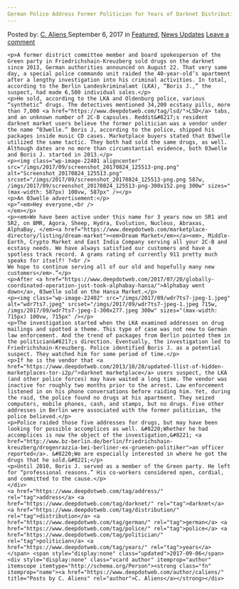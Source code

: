 ```yaml
---
German Police Address Former Politician for Years of Darknet Distribution
---
```

<article class="post-listing post-22395 post type-post status-publish format-standard has-post-thumbnail hentry  tag-address tag-darknet tag-distribution tag-german tag-police tag-politician tag-years">
    <div class="post-inner">
        <span>Posted by: <a href="https://www.deepdotweb.com/author/caliens/" title="">C. Aliens </a></span>
    <span>September 6, 2017</span>
    <span>in <a href="https://www.deepdotweb.com/category/deepdot-news/" rel="category tag">Featured</a>, <a href="https://www.deepdotweb.com/category/news-updates/" rel="category tag">News Updates</a></span>
    <span><a href="https://www.deepdotweb.com/2017/09/06/german-police-address-former-politician-years-darknet-distribution/#respond">Leave a comment</a></span>
    </p>
    <div class="clear"></div>
    
    <p>A former district committee member and board spokesperson of the Green party in Friedrichshain-Kreuzberg sold drugs on the darknet since 2013, German authorities announced on August 22. That very same day, a special police commando unit raided the 40-year-old’s apartment after a lengthy investigation into his criminal activities. In total, according to the Berlin Landeskriminalamt (LKA), “Boris J.,” the suspect, had made 6,500 individual sales.</p>
    <p>He sold, according to the LKA and Oldenburg police, various “synthetic” drugs. The detectives mentioned 34,200 ecstasy pills, more than 7,000 <a href="https://www.deepdotweb.com/tag/lsd/">LSD</a> tabs, and an unknown number of 2C-B capsules. Reddit&#8217;s resident darknet market users believe the former politician was a vendor under the name “03welle.” Boris J, according to the police, shipped his packages inside music CD cases. Marketplace buyers stated that 03welle utilized the same tactic. They both had sold the same drugs, as well. Although dates are no more than circumstantial evidence, both 03welle and Boris J. started in 2013.</p>
    <p><img class="wp-image-22401 aligncenter" src="/imgs/2017/09/screenshot_20170824_125513-png.png" alt="Screenshot_20170824_125513.png" srcset="/imgs/2017/09/screenshot_20170824_125513-png.png 587w, /imgs/2017/09/screenshot_20170824_125513-png-300x152.png 300w" sizes="(max-width: 587px) 100vw, 587px" /></p>
    <p>An 03welle advertisement:</p>
    <p>“<em>Hey everyone,<br />
    </em></p>
    <p><em>We have been active under this name for 3 years now on SR1 and SR2, on BMR, Agora, Sheep, Hydra, Evolution, Nucleus, Abraxas, AlphaBay, </em><a href="https://www.deepdotweb.com/marketplace-directory/listing/dream-market"><em>Dream Market</em></a><em>, Middle-Earth, Crypto Market and East India Company serving all your 2C-B and ecstasy needs. We have always satisfied our customers and have a spotless track record. A grams rating of currently 911 pretty much speaks for itself! ?<br />
    We hope to continue serving all of our old and hopefully many new customers</em>.”</p>
    <p>After <a href="https://www.deepdotweb.com/2017/07/20/globally-coordinated-operation-just-took-alphabay-hansa/">Alphabay went down</a>, 03welle sold on the Hansa Market.</p>
    <p><img class="wp-image-22402" src="/imgs/2017/09/wdr7ts7-jpeg-1.jpeg" alt="wdr7ts7.jpeg" srcset="/imgs/2017/09/wdr7ts7-jpeg-1.jpeg 715w, /imgs/2017/09/wdr7ts7-jpeg-1-300x277.jpeg 300w" sizes="(max-width: 715px) 100vw, 715px" /></p>
    <p>The investigation started when the LKA examined addresses on drug mailings and spotted a theme. This type of case was not new to German law enforcement. And the trend of packages from Berlin pointed them in the politician&#8217;s direction. Eventually, the investigation led to Friedrichshain-Kreuzberg. Police identified Boris J. as a potential suspect. They watched him for some period of time.</p>
    <p>If he is the vendor that <a href="https://www.deepdotweb.com/2013/10/28/updated-llist-of-hidden-marketplaces-tor-i2p/">darknet marketplace</a> users suspect, the LKA (and other police forces) may have waited a long time. The vendor was inactive for roughly two months prior to the arrest. Law enforcement listened in on his phone conversations before raiding him. Yet, during the raid, the police found no drugs at his apartment. They seized computers, mobile phones, cash, and stamps, but no drugs. Five other addresses in Berlin were associated with the former politician, the police believed.</p>
    <p>Police raided those five addresses for drugs, but may have been looking for possible accomplices as well. &#8220;Whether he had accomplices is now the object of the investigation,&#8221; <a href="http://www.bz-berlin.de/berlin/friedrichshain-kreuzberg/drogenrazzia-bei-berliner-ex-gruenen-politiker">an officer reported</a>. &#8220;We are especially interested in where he got the drugs that he sold.&#8221;</p>
    <p>Until 2010, Boris J. served as a member of the Green party. He left for “professional reasons.” His co-workers considered open, cordial, and committed to the cause.</p>
    </div>
    <a href="https://www.deepdotweb.com/tag/address/" rel="tag">address</a> <a href="https://www.deepdotweb.com/tag/darknet/" rel="tag">darknet</a> <a href="https://www.deepdotweb.com/tag/distribution/" rel="tag">distribution</a> <a href="https://www.deepdotweb.com/tag/german/" rel="tag">german</a> <a href="https://www.deepdotweb.com/tag/police/" rel="tag">police</a> <a href="https://www.deepdotweb.com/tag/politician/" rel="tag">politician</a> <a href="https://www.deepdotweb.com/tag/years/" rel="tag">years</a></span> <span style="display:none" class="updated">2017-09-06</span>
    <div style="display:none" class="vcard author" itemprop="author" itemscope itemtype="http://schema.org/Person"><strong class="fn" itemprop="name"><a href="https://www.deepdotweb.com/author/caliens/" title="Posts by C. Aliens" rel="author">C. Aliens</a></strong></div>
    
